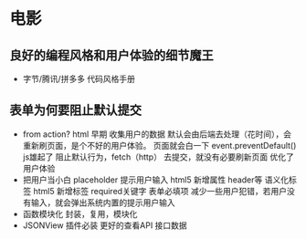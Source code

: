# 电影

## 良好的编程风格和用户体验的细节魔王
- 字节/腾讯/拼多多 代码风格手册

## 表单为何要阻止默认提交
- from action?
  html 早期 收集用户的数据 默认会由后端去处理（花时间），会重新刷页面，是个不好的用户体验。
  页面就会白一下
  event.preventDefault()  js雄起了 阻止默认行为，fetch（http） 去提交，就没有必要刷新页面
  优化了用户体验
- 把用户当小白
  placeholder 提示用户输入 html5 新增属性
  header等 语义化标签 html5 新增标签
  required关键字  表单必填项 减少一些用户犯错，若用户没有输入，就会弹出系统内置的提示用户输入
- 函数模块化
  封装，复用，模块化
- JSONView 插件必装 更好的查看API 接口数据